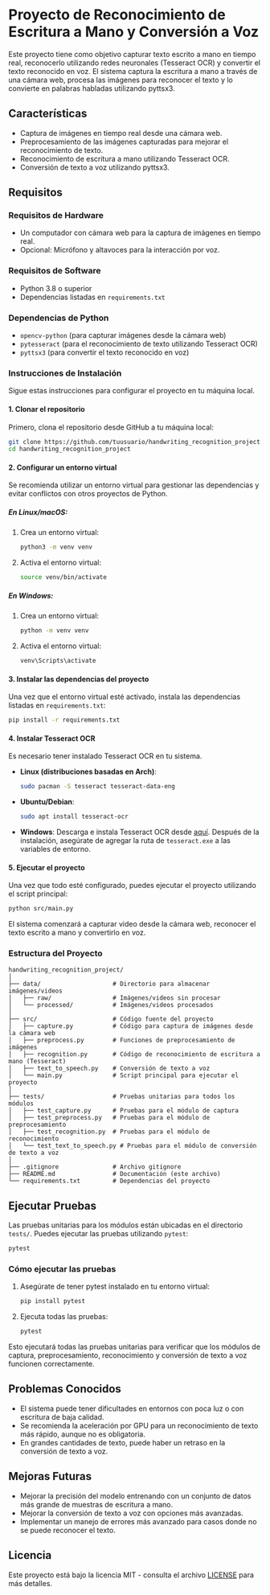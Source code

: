 
# Proyecto de Reconocimiento de Escritura a Mano y Conversión a Voz

Este proyecto tiene como objetivo capturar texto escrito a mano en tiempo real, reconocerlo utilizando redes neuronales (Tesseract OCR) y convertir el texto reconocido en voz. El sistema captura la escritura a mano a través de una cámara web, procesa las imágenes para reconocer el texto y lo convierte en palabras habladas utilizando pyttsx3.

## Características
- Captura de imágenes en tiempo real desde una cámara web.
- Preprocesamiento de las imágenes capturadas para mejorar el reconocimiento de texto.
- Reconocimiento de escritura a mano utilizando Tesseract OCR.
- Conversión de texto a voz utilizando pyttsx3.

## Requisitos

### Requisitos de Hardware
- Un computador con cámara web para la captura de imágenes en tiempo real.
- Opcional: Micrófono y altavoces para la interacción por voz.

### Requisitos de Software

- Python 3.8 o superior
- Dependencias listadas en `requirements.txt`

### Dependencias de Python
- `opencv-python` (para capturar imágenes desde la cámara web)
- `pytesseract` (para el reconocimiento de texto utilizando Tesseract OCR)
- `pyttsx3` (para convertir el texto reconocido en voz)

### Instrucciones de Instalación

Sigue estas instrucciones para configurar el proyecto en tu máquina local.

#### 1. Clonar el repositorio
Primero, clona el repositorio desde GitHub a tu máquina local:
```bash
git clone https://github.com/tuusuario/handwriting_recognition_project.git
cd handwriting_recognition_project
```

#### 2. Configurar un entorno virtual
Se recomienda utilizar un entorno virtual para gestionar las dependencias y evitar conflictos con otros proyectos de Python.

##### En Linux/macOS:
1. Crea un entorno virtual:
   ```bash
   python3 -m venv venv
   ```

2. Activa el entorno virtual:
   ```bash
   source venv/bin/activate
   ```

##### En Windows:
1. Crea un entorno virtual:
   ```bash
   python -m venv venv
   ```

2. Activa el entorno virtual:
   ```bash
   venv\Scripts\activate
   ```

#### 3. Instalar las dependencias del proyecto
Una vez que el entorno virtual esté activado, instala las dependencias listadas en `requirements.txt`:

```bash
pip install -r requirements.txt
```

#### 4. Instalar Tesseract OCR
Es necesario tener instalado Tesseract OCR en tu sistema.

- **Linux (distribuciones basadas en Arch)**:
  ```bash
  sudo pacman -S tesseract tesseract-data-eng
  ```

- **Ubuntu/Debian**:
  ```bash
  sudo apt install tesseract-ocr
  ```

- **Windows**:
  Descarga e instala Tesseract OCR desde [aquí](https://github.com/UB-Mannheim/tesseract/wiki).
  Después de la instalación, asegúrate de agregar la ruta de `tesseract.exe` a las variables de entorno.

#### 5. Ejecutar el proyecto
Una vez que todo esté configurado, puedes ejecutar el proyecto utilizando el script principal:

```bash
python src/main.py
```

El sistema comenzará a capturar video desde la cámara web, reconocer el texto escrito a mano y convertirlo en voz.

### Estructura del Proyecto

```
handwriting_recognition_project/
│
├── data/                    # Directorio para almacenar imágenes/videos
│   ├── raw/                 # Imágenes/videos sin procesar
│   └── processed/           # Imágenes/videos procesados
│
├── src/                     # Código fuente del proyecto
│   ├── capture.py           # Código para captura de imágenes desde la cámara web
│   ├── preprocess.py        # Funciones de preprocesamiento de imágenes
│   ├── recognition.py       # Código de reconocimiento de escritura a mano (Tesseract)
│   ├── text_to_speech.py    # Conversión de texto a voz
│   └── main.py              # Script principal para ejecutar el proyecto
│
├── tests/                   # Pruebas unitarias para todos los módulos
│   ├── test_capture.py      # Pruebas para el módulo de captura
│   ├── test_preprocess.py   # Pruebas para el módulo de preprocesamiento
│   ├── test_recognition.py  # Pruebas para el módulo de reconocimiento
│   └── test_text_to_speech.py # Pruebas para el módulo de conversión de texto a voz
│
├── .gitignore               # Archivo gitignore
├── README.md                # Documentación (este archivo)
└── requirements.txt         # Dependencias del proyecto
```

## Ejecutar Pruebas

Las pruebas unitarias para los módulos están ubicadas en el directorio `tests/`. Puedes ejecutar las pruebas utilizando `pytest`:

```bash
pytest
```

### Cómo ejecutar las pruebas
1. Asegúrate de tener pytest instalado en tu entorno virtual:
   ```bash
   pip install pytest
   ```

2. Ejecuta todas las pruebas:
   ```bash
   pytest
   ```

Esto ejecutará todas las pruebas unitarias para verificar que los módulos de captura, preprocesamiento, reconocimiento y conversión de texto a voz funcionen correctamente.

## Problemas Conocidos

- El sistema puede tener dificultades en entornos con poca luz o con escritura de baja calidad.
- Se recomienda la aceleración por GPU para un reconocimiento de texto más rápido, aunque no es obligatoria.
- En grandes cantidades de texto, puede haber un retraso en la conversión de texto a voz.

## Mejoras Futuras

- Mejorar la precisión del modelo entrenando con un conjunto de datos más grande de muestras de escritura a mano.
- Mejorar la conversión de texto a voz con opciones más avanzadas.
- Implementar un manejo de errores más avanzado para casos donde no se puede reconocer el texto.

## Licencia

Este proyecto está bajo la licencia MIT - consulta el archivo [LICENSE](LICENSE) para más detalles.
